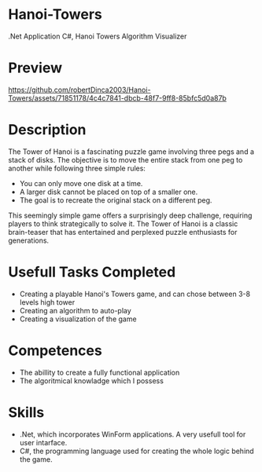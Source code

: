 # Hanoi-Towers
.Net Application C#, Hanoi Towers Algorithm Visualizer

# Preview
https://github.com/robertDinca2003/Hanoi-Towers/assets/71851178/4c4c7841-dbcb-48f7-9ff8-85bfc5d0a87b

# Description

The Tower of Hanoi is a fascinating puzzle game involving three pegs and a stack of disks. The objective is to move the entire stack from one peg to another while following three simple rules:
- You can only move one disk at a time.
- A larger disk cannot be placed on top of a smaller one.
- The goal is to recreate the original stack on a different peg.

This seemingly simple game offers a surprisingly deep challenge, requiring players to think strategically to solve it. The Tower of Hanoi is a classic brain-teaser that has entertained and perplexed puzzle enthusiasts for generations.

# Usefull Tasks Completed

- Creating a playable Hanoi's Towers game, and can chose between 3-8 levels high tower
- Creating an algorithm to auto-play
- Creating a visualization of the game

# Competences

- The abillity to create a fully functional application
- The algoritmical knowladge which I possess

# Skills
-  .Net, which incorporates WinForm applications. A very usefull tool for user intarface.
-  C#, the programming language used for creating the whole logic behind the game.
